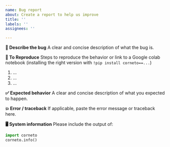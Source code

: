 ```yaml
---
name: Bug report
about: Create a report to help us improve
title: ''
labels: ''
assignees: ''

---
```


**🍦 Describe the bug**
A clear and concise description of what the bug is.

**🧪 To Reproduce**
Steps to reproduce the behavior or link to a Google colab notebook (installing the right version with `!pip install corneto==...`)

1. ...
2. ...
3. ...

**✅ Expected behavior**
A clear and concise description of what you expected to happen.

**💥 Error / traceback**
If applicable, paste the error message or traceback here.

**🖥️ System information**
Please include the output of:
```python
import corneto
corneto.info()
